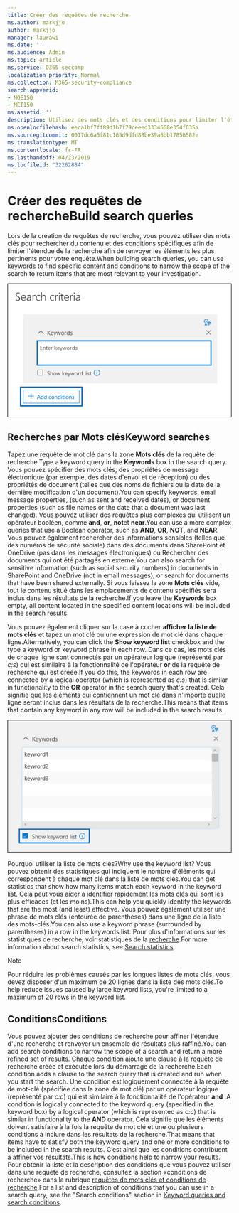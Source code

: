 ```yaml
---
title: Créer des requêtes de recherche
ms.author: markjjo
author: markjjo
manager: laurawi
ms.date: ''
ms.audience: Admin
ms.topic: article
ms.service: O365-seccomp
localization_priority: Normal
ms.collection: M365-security-compliance
search.appverid:
- MOE150
- MET150
ms.assetid: ''
description: Utilisez des mots clés et des conditions pour limiter l'étendue de la recherche lors de la recherche de données lors de l'utilisation de l'enquête sur les données dans Microsoft 365.
ms.openlocfilehash: eeca1bf7ff89d1b7f79ceeed3334668e354f035a
ms.sourcegitcommit: 0017dc6a5f81c165d9dfd88be39a6bb17856582e
ms.translationtype: MT
ms.contentlocale: fr-FR
ms.lasthandoff: 04/23/2019
ms.locfileid: "32262884"
---
```

# <a name="build-search-queries"></a><span data-ttu-id="70ac1-103">Créer des requêtes de recherche</span><span class="sxs-lookup"><span data-stu-id="70ac1-103">Build search queries</span></span>

<span data-ttu-id="70ac1-104">Lors de la création de requêtes de recherche, vous pouvez utiliser des mots clés pour rechercher du contenu et des conditions spécifiques afin de limiter l'étendue de la recherche afin de renvoyer les éléments les plus pertinents pour votre enquête.</span><span class="sxs-lookup"><span data-stu-id="70ac1-104">When building search queries, you can use keywords to find specific content and conditions to narrow the scope of the search to return items that are most relevant to your investigation.</span></span>

![Utiliser des mots clés et des conditions pour affiner les résultats d'une recherche](../media/SearchQueryBox.png)

## <a name="keyword-searches"></a><span data-ttu-id="70ac1-106">Recherches par Mots clés</span><span class="sxs-lookup"><span data-stu-id="70ac1-106">Keyword searches</span></span>

<span data-ttu-id="70ac1-107">Tapez une requête de mot clé dans la zone **Mots clés** de la requête de recherche.</span><span class="sxs-lookup"><span data-stu-id="70ac1-107">Type a keyword query in the **Keywords** box in the search query.</span></span> <span data-ttu-id="70ac1-108">Vous pouvez spécifier des mots clés, des propriétés de message électronique (par exemple, des dates d'envoi et de réception) ou des propriétés de document (telles que des noms de fichiers ou la date de la dernière modification d'un document).</span><span class="sxs-lookup"><span data-stu-id="70ac1-108">You can specify keywords, email message properties, (such as sent and received dates), or document properties (such as file names or the date that a document was last changed).</span></span> <span data-ttu-id="70ac1-109">Vous pouvez utiliser des requêtes plus complexes qui utilisent un opérateur booléen, comme **and**, **or**, **not**et **near**.</span><span class="sxs-lookup"><span data-stu-id="70ac1-109">You can use a more complex queries that use a Boolean operator, such as **AND**, **OR**, **NOT**, and **NEAR**.</span></span> <span data-ttu-id="70ac1-110">Vous pouvez également rechercher des informations sensibles (telles que des numéros de sécurité sociale) dans des documents dans SharePoint et OneDrive (pas dans les messages électroniques) ou Rechercher des documents qui ont été partagés en externe.</span><span class="sxs-lookup"><span data-stu-id="70ac1-110">You can also search for sensitive information (such as social security numbers) in documents in SharePoint and OneDrive (not in email messages), or search for documents that have been shared externally.</span></span> <span data-ttu-id="70ac1-111">Si vous laissez la zone **Mots clés** vide, tout le contenu situé dans les emplacements de contenu spécifiés sera inclus dans les résultats de la recherche.</span><span class="sxs-lookup"><span data-stu-id="70ac1-111">If you leave the **Keywords** box empty, all content located in the specified content locations will be included in the search results.</span></span>
    
<span data-ttu-id="70ac1-112">Vous pouvez également cliquer sur la case à cocher **afficher la liste de mots clés** et tapez un mot clé ou une expression de mot clé dans chaque ligne.</span><span class="sxs-lookup"><span data-stu-id="70ac1-112">Alternatively, you can click the **Show keyword list** checkbox and the type a keyword or keyword phrase in each row.</span></span> <span data-ttu-id="70ac1-113">Dans ce cas, les mots clés de chaque ligne sont connectés par un opérateur logique (représenté par *c:s*) qui est similaire à la fonctionnalité de l'opérateur **or** de la requête de recherche qui est créée.</span><span class="sxs-lookup"><span data-stu-id="70ac1-113">If you do this, the keywords in each row are connected by a logical operator (which is represented as *c:s*) that is similar in functionality to the **OR** operator in the search query that's created.</span></span> <span data-ttu-id="70ac1-114">Cela signifie que les éléments qui contiennent un mot clé dans n'importe quelle ligne seront inclus dans les résultats de la recherche.</span><span class="sxs-lookup"><span data-stu-id="70ac1-114">This means that items that contain any keyword in any row will be included in the search results.</span></span>

![Utiliser la liste de mots clés pour obtenir des statistiques sur chaque mot clé dans la requête](../media/KeywordListSearch.png)

<span data-ttu-id="70ac1-116">Pourquoi utiliser la liste de mots clés?</span><span class="sxs-lookup"><span data-stu-id="70ac1-116">Why use the keyword list?</span></span> <span data-ttu-id="70ac1-117">Vous pouvez obtenir des statistiques qui indiquent le nombre d'éléments qui correspondent à chaque mot clé dans la liste de mots clés.</span><span class="sxs-lookup"><span data-stu-id="70ac1-117">You can get statistics that show how many items match each keyword in the keyword list.</span></span> <span data-ttu-id="70ac1-118">Cela peut vous aider à identifier rapidement les mots clés qui sont les plus efficaces (et les moins).</span><span class="sxs-lookup"><span data-stu-id="70ac1-118">This can help you quickly identify the keywords that are the most (and least) effective.</span></span> <span data-ttu-id="70ac1-119">Vous pouvez également utiliser une phrase de mots clés (entourée de parenthèses) dans une ligne de la liste des mots-clés.</span><span class="sxs-lookup"><span data-stu-id="70ac1-119">You can also use a keyword phrase (surrounded by parentheses) in a row in the keywords list.</span></span> <span data-ttu-id="70ac1-120">Pour plus d'informations sur les statistiques de recherche, voir statistiques de la [recherche](search-statistics.md).</span><span class="sxs-lookup"><span data-stu-id="70ac1-120">For more information about search statistics, see [Search statistics](search-statistics.md).</span></span>

> [!NOTE]
> <span data-ttu-id="70ac1-121">Pour réduire les problèmes causés par les longues listes de mots clés, vous devez disposer d'un maximum de 20 lignes dans la liste des mots clés.</span><span class="sxs-lookup"><span data-stu-id="70ac1-121">To help reduce issues caused by large keyword lists, you're limited to a maximum of 20 rows in the keyword list.</span></span>

## <a name="conditions"></a><span data-ttu-id="70ac1-122">Conditions</span><span class="sxs-lookup"><span data-stu-id="70ac1-122">Conditions</span></span>
    
<span data-ttu-id="70ac1-123">Vous pouvez ajouter des conditions de recherche pour affiner l'étendue d'une recherche et renvoyer un ensemble de résultats plus raffiné.</span><span class="sxs-lookup"><span data-stu-id="70ac1-123">You can add search conditions to narrow the scope of a search and return a more refined set of results.</span></span> <span data-ttu-id="70ac1-124">Chaque condition ajoute une clause à la requête de recherche créée et exécutée lors du démarrage de la recherche.</span><span class="sxs-lookup"><span data-stu-id="70ac1-124">Each condition adds a clause to the search query that is created and run when you start the search.</span></span> <span data-ttu-id="70ac1-125">Une condition est logiquement connectée à la requête de mot-clé (spécifiée dans la zone de mot clé) par un opérateur logique (représenté par *c:c*) qui est similaire à la fonctionnalité de l'opérateur **and** .</span><span class="sxs-lookup"><span data-stu-id="70ac1-125">A condition is logically connected to the keyword query (specified in the keyword box) by a logical operator (which is represented as *c:c*) that is similar in functionality to the **AND** operator.</span></span> <span data-ttu-id="70ac1-126">Cela signifie que les éléments doivent satisfaire à la fois la requête de mot clé et une ou plusieurs conditions à inclure dans les résultats de la recherche.</span><span class="sxs-lookup"><span data-stu-id="70ac1-126">That means that items have to satisfy both the keyword query and one or more conditions to be included in the search results.</span></span> <span data-ttu-id="70ac1-127">C’est ainsi que les conditions contribuent à affiner vos résultats.</span><span class="sxs-lookup"><span data-stu-id="70ac1-127">This is how conditions help to narrow your results.</span></span> <span data-ttu-id="70ac1-128">Pour obtenir la liste et la description des conditions que vous pouvez utiliser dans une requête de recherche, consultez la section «conditions de recherche» dans la rubrique [requêtes de mots clés et conditions de recherche](../keyword-queries-and-search-conditions.md#search-conditions).</span><span class="sxs-lookup"><span data-stu-id="70ac1-128">For a list and description of conditions that you can use in a search query, see the "Search conditions" section in [Keyword queries and search conditions](../keyword-queries-and-search-conditions.md#search-conditions).</span></span>
